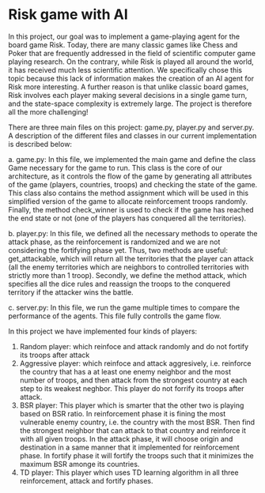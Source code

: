 # Risk game with AI
In this project, our goal was to implement a game-playing agent for the board game Risk.
Today, there are many classic games like Chess and Poker that are frequently addressed in the field of scientific computer game playing research.
On the contrary, while Risk is played all around the world, it has received much less scientific attention.
We specifically chose this topic because this lack of information makes the creation of an AI agent for Risk more interesting.
A further reason is that unlike classic board games, Risk involves each player making several decisions in a single game turn, 
and the state-space complexity is extremely large. The project is therefore all the more challenging!

There are three main files on this project: game.py, player.py and server.py.
A description of the different files and classes in our current implementation is described below:

a. game.py: In this file, we implemented the main game and define the class Game necessary for the game to run. This class is the core of our architecture, as it controls the flow of the game by generating all attributes of the game (players, countries, troops) and checking the state of the game. This class also contains the method assignment which will be used in this simplified version of the game to allocate reinforcement troops randomly. Finally, the method check_winner is used to check if the game has reached the end state or not (one of the players has conquered all the territories).

b. player.py: In this file, we defined all the necessary methods to operate the attack phase, as the reinforcement is randomized and we are not considering the fortifying phase yet. Thus, two methods are useful: get_attackable, which will return all the territories that the player can attack (all the enemy territories which are neighbors to controlled territories with strictly more than 1 troop). Secondly, we define the method attack, which specifies all the dice rules and reassign the troops to the conquered territory if the attacker wins the battle.

c. server.py: In this file, we run the game multiple times to compare the performance of the agents. This file fully controlls the game flow.

In this project we have implemented four kinds of players:
1. Random player: which reinfoce and attack randomly and do not fortify its troops after attack
2. Aggressive player: which reinfoce and attack aggresively, i.e. reinforce the country that has a at least one enemy neighbor 
and the most number of troops, and then attack from the strongest country at each step to its weakest neghbor. This player do not forrify its troops after attack.
3. BSR player: This player which is smarter that the other two is playing based on BSR ratio. In reinforcement phase it is fining the most vulnerable enemy country, i.e. the country with the most BSR.
Then find the strongest neighbor that can attack to that country and reinforce it with all given troops. In the attack phase, it will choose origin and destination in a same manner that it implemented for reinforcement phase.
In fortify phase it will fortify the troops such that it minimizes the maximum BSR amonge its countries.
4. TD player: This player which uses TD learning algorithm in all three reinforcement, attack and fortify phases.
